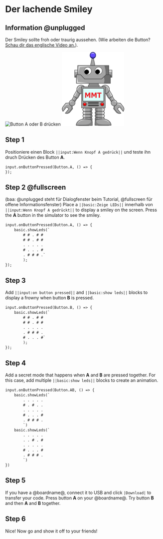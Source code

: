 # Der lachende Smiley

## Information @unplugged 

Der Smiley sollte froh oder traurig aussehen.
(Wie arbeiten die Button? [Schau dir das englische Video an.](https://youtu.be/t_Qujjd_38o)).

![Button A oder B drücken](/static/mb/projects/smiley-buttons/sim.gif)
<img width="200px" src="https://github.com/dlpl-mb/s-tutorial-1/blob/master/images/12t.gif?raw=1">
## Step 1 

Positioniere einen Block ``||input:Wenn Knopf A gedrück||`` und teste ihn druch Drücken des Button **A**.

```blocks
input.onButtonPressed(Button.A, () => { 
});
```

## Step 2 @fullscreen
(baa: @unplugged steht für Dialogfenster beim Tutorial, @fullscreen für offene Informationsfenster)
Place a ``||basic:Zeige LEDs||`` innerhalb von ``||input:Wenn Knopf A gedrückt||`` to display a smiley on the screen. Press the **A** button in the simulator to see the smiley.

```blocks
input.onButtonPressed(Button.A, () => { 
    basic.showLeds(`
        # # . # #
        # # . # #
        . . . . .
        # . . . #
        . # # # .`
        );
});
```

## Step 3

Add ``||input:on button pressed||`` and ``||basic:show leds||`` blocks to display a frowny when button **B** is pressed.

```blocks
input.onButtonPressed(Button.B, () => { 
    basic.showLeds(`
        # # . # #
        # # . # #
        . . . . .
        . # # # .
        # . . . #`
        );
});
```

## Step 4

Add a secret mode that happens when **A** and **B** are pressed together. For this case, add multiple ``||basic:show leds||`` blocks to create an animation.

```blocks
input.onButtonPressed(Button.AB, () => {
    basic.showLeds(`
        . . . . .
        # . # . .
        . . . . .
        # . . . #
        . # # # .
        `)
    basic.showLeds(`
        . . . . .
        . . # . #
        . . . . .
        # . . . #
        . # # # .
        `)    
})
```

## Step 5

If you have a @boardname@, connect it to USB and click ``|Download|`` to transfer your code. Press button **A** on your @boardname@. Try button **B** and then **A** and **B** together.

## Step 6

Nice! Now go and show it off to your friends!